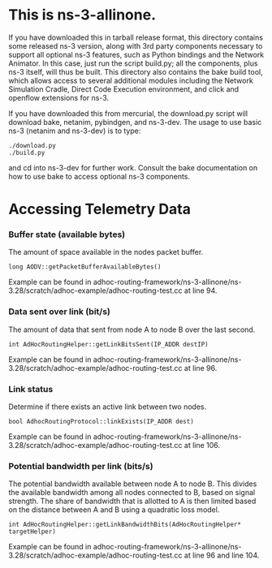 # This is ns-3-allinone.

If you have downloaded this in tarball release format, this directory
contains some released ns-3 version, along with 3rd party components
necessary to support all optional ns-3 features, such as Python
bindings and the Network Animator.  In this case, just run the
script build.py; all the components, plus ns-3 itself, will thus be
built.  This directory also contains the bake build tool, which allows
access to several additional modules including the Network Simulation
Cradle, Direct Code Execution environment, and click and openflow 
extensions for ns-3.

If you have downloaded this from mercurial, the download.py script will
download bake, netanim, pybindgen, and ns-3-dev.  The usage to use
basic ns-3 (netanim and ns-3-dev) is to type:

	./download.py
	./build.py

and cd into ns-3-dev for further work.  Consult the bake documentation
on how to use bake to access optional ns-3 components.

# Accessing Telemetry Data

### Buffer state (available bytes)
The amount of space available in the nodes packet buffer.

	long AODV::getPacketBufferAvailableBytes()
	
Example can be found in adhoc-routing-framework/ns-3-allinone/ns-3.28/scratch/adhoc-example/adhoc-routing-test.cc at line 94.

### Data sent over link (bit/s)
The amount of data that sent from node A to node B over the last second.

	int AdHocRoutingHelper::getLinkBitsSent(IP_ADDR destIP)
	
Example can be found in adhoc-routing-framework/ns-3-allinone/ns-3.28/scratch/adhoc-example/adhoc-routing-test.cc at line 96.

### Link status
Determine if there exists an active link between two nodes.

	bool AdhocRoutingProtocol::linkExists(IP_ADDR dest)
	
Example can be found in adhoc-routing-framework/ns-3-allinone/ns-3.28/scratch/adhoc-example/adhoc-routing-test.cc at line 106.

### Potential bandwidth per link (bits/s)
The potential bandwidth available between node A to node B. This divides the available bandwidth among all nodes connected to B, based on signal strength. The share of bandwidth that is allotted to A is then limited based on the distance between A and B using a quadratic loss model. 

	int AdHocRoutingHelper::getLinkBandwidthBits(AdHocRoutingHelper* targetHelper)
	
Example can be found in adhoc-routing-framework/ns-3-allinone/ns-3.28/scratch/adhoc-example/adhoc-routing-test.cc at line 96 and line 104.
